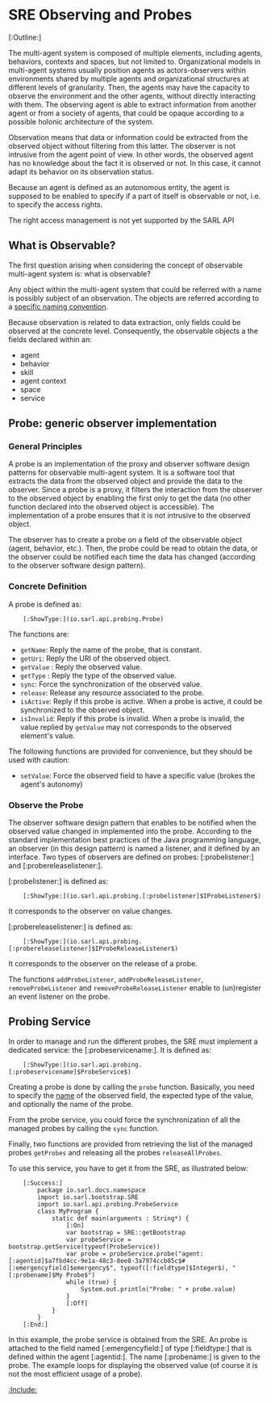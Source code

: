 # SRE Observing and Probes

[:Outline:]

The multi-agent system is composed of multiple elements, including agents, behaviors, contexts and spaces, but not limited to.
Organizational models in multi-agent systems usually position agents as actors-observers within environments shared
by multiple agents and organizational structures at different levels of granularity.
Then, the agents may have the capacity to observe the environment and the other agents, without directly interacting
with them. The observing agent is able to extract information from another agent or from a society of agents, that could be opaque
according to a possible holonic architecture of the system.

Observation means that data or information could be extracted from the observed object without filtering from this latter.
The observer is not intrusive from the agent point of view. In other words, the observed agent has no knowledge about the fact it
is observed or not. In this case, it cannot adapt its behavior on its observation status.

Because an agent is defined as an autonomous entity, the agent is supposed to be enabled to specify if a part of itself
is observable or not, i.e. to specify the access rights.

<caution>The right access management is not yet supported by the SARL API</caution>

## What is Observable?

The first question arising when considering the concept of observable multi-agent system is: what is observable?

Any object within the multi-agent system that could be referred with a name is possibly subject of an observation.
The objects are referred according to a [specific naming convention](./Naming.md).

Because observation is related to data extraction, only fields could be observed at the concrete level.
Consequently, the observable objects a the fields declared within an:
* agent
* behavior
* skill
* agent context
* space
* service

## Probe: generic observer implementation

### General Principles

A probe is an implementation of the proxy and observer software design patterns for observable multi-agent system.
It is a software tool that extracts the data from the observed object and provide the data to the observer.
Since a probe is a proxy, it filters the interaction from the observer to the observed object by enabling the first
only to get the data (no other function declared into the observed object is accessible).
The implementation of a probe ensures that it is not intrusive to the observed object. 

The observer has to create a probe on a field of the observable object (agent, behavior, etc.).
Then, the probe could be read to obtain the data, or the observer could be notified each time the data has changed
(according to the observer software design pattern).

### Concrete Definition

A probe is defined as:

		[:ShowType:](io.sarl.api.probing.Probe)

The functions are:
* `getName`: Reply the name of the probe, that is constant.
* `getUri`: Reply the URI of the observed object.
* `getValue` : Reply the observed value.
* `getType` : Reply the type of the observed value.
* `sync`: Force the synchronization of the observed value.
* `release`: Release any resource associated to the probe.
* `isActive`: Reply if this probe is active. When a probe is active, it could be synchronized to the observed object.
* `isInvalid`: Reply if this probe is invalid. When a probe is invalid, the value replied by `getValue` may not corresponds to the observed element's value.

The following functions are provided for convenience, but they should be used with caution:
* `setValue`: Force the observed field to have a specific value (brokes the agent's autonomy)

### Observe the Probe

The observer software design pattern that enables to be notified when the observed value changed in implemented into the probe.
According to the standard implementation best practices of the Java programming language, an observer (in this design pattern)
is named a listener, and it defined by an interface. Two types of observers are defined on probes: [:probelistener:]
and [:probereleaselistener:].

[:probelistener:] is defined as:

		[:ShowType:](io.sarl.api.probing.[:probelistener]$IProbeListener$)

It corresponds to the observer on value changes.


[:probereleaselistener:] is defined as:

		[:ShowType:](io.sarl.api.probing.[:probereleaselistener]$IProbeReleaseListener$)

It corresponds to the observer on the release of a probe.


The functions `addProbeListener`, `addProbeReleaseListener`, `removeProbeListener` and `removeProbeReleaseListener` enable to (un)register an event listener on the probe.


## Probing Service 

In order to manage and run the different probes, the SRE must implement a dedicated service: the [:probeservicename:].
It is defined as:

		[:ShowType:](io.sarl.api.probing.[:probeservicename]$ProbeService$)


Creating a probe is done by calling the `probe` function. Basically, you need to specify the [name](./Naming.md) of the
observed field, the expected type of the value, and optionally the name of the probe. 

From the probe service, you could force the synchronization of all the managed probes by calling the `sync` function.

Finally, two functions are provided from retrieving the list of the managed probes `getProbes` and releasing all
the probes `releaseAllProbes`.

To use this service, you have to get it from the SRE, as illustrated below:

		[:Success:]
			package io.sarl.docs.namespace
			import io.sarl.bootstrap.SRE
			import io.sarl.api.probing.ProbeService
			class MyProgram {
				static def main(arguments : String*) {
					[:On]
					var bootstrap = SRE::getBootstrap
					var probeService = bootstrap.getService(typeof(ProbeService))
					var probe = probeService.probe("agent:[:agentid]$a7fbd4cc-9e1a-48c3-8ee8-3a7974ccb05c$#[:emergencyfield]$emergency$", typeof([:fieldtype]$Integer$), "[:probename]$My Probe$")
					while (true) {
						System.out.println("Probe: " + probe.value)
					}
					[:Off]			
				}
			}
		[:End:]

In this example, the probe service is obtained from the SRE.
An probe is attached to the field named [:emergencyfield:] of type [:fieldtype:] that is defined within the agent [:agentid:].
The name [:probename:] is given to the probe. 
The example loops for displaying the observed value (of course it is not the most efficient usage of a probe).


[:Include:](../legal.inc)

